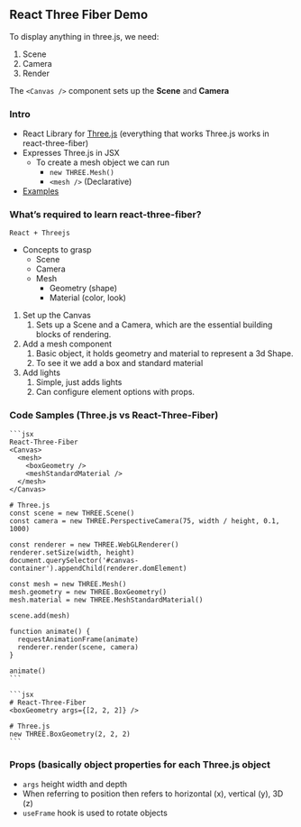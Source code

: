 ## React Three Fiber Demo

To display anything in three.js, we need:
1. Scene
2. Camera
3. Render

The `<Canvas />` component sets up the **Scene** and **Camera**

### Intro

- React Library for [Three.js](https://threejs.org/) (everything that works Three.js works in react-three-fiber)
- Expresses Three.js in JSX
    - To create a mesh object we can run
        - `new THREE.Mesh()`
        - `<mesh />` (Declarative)
- [Examples](https://threejs.org/)

### What’s required to learn react-three-fiber?

`React + Threejs`

- Concepts to grasp
    - Scene
    - Camera
    - Mesh
        - Geometry (shape)
        - Material (color, look)

1. Set up the Canvas
    1. Sets up a Scene and a Camera, which are the essential building blocks of rendering.
2. Add a mesh component
    1. Basic object, it holds geometry and material to represent a 3d Shape.
    2. To see it we add a box and standard material
3. Add lights
    1. Simple, just adds lights
    2. Can configure element options with props.


### Code Samples (Three.js vs React-Three-Fiber)
    ```jsx
    React-Three-Fiber
    <Canvas>
      <mesh>
        <boxGeometry />
        <meshStandardMaterial />
      </mesh>
    </Canvas>

    # Three.js
    const scene = new THREE.Scene()
    const camera = new THREE.PerspectiveCamera(75, width / height, 0.1, 1000)

    const renderer = new THREE.WebGLRenderer()
    renderer.setSize(width, height)
    document.querySelector('#canvas-container').appendChild(renderer.domElement)

    const mesh = new THREE.Mesh()
    mesh.geometry = new THREE.BoxGeometry()
    mesh.material = new THREE.MeshStandardMaterial()

    scene.add(mesh)

    function animate() {
      requestAnimationFrame(animate)
      renderer.render(scene, camera)
    }

    animate()
    ```

    ```jsx
    # React-Three-Fiber
    <boxGeometry args={[2, 2, 2]} />

    # Three.js
    new THREE.BoxGeometry(2, 2, 2)
    ```

### Props (basically object properties for each Three.js object
- `args` height width and depth
- When referring to position then refers to horizontal (x), vertical (y), 3D (z)
- `useFrame` hook is used to rotate objects
